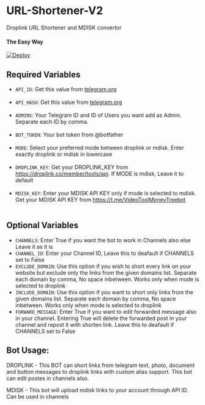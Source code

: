 # URL-Shortener-V2
Droplink URL Shortener and MDISK convertor

#### The Easy Way

[![Deploy](https://www.herokucdn.com/deploy/button.svg)](https://heroku.com/deploy)

## Required Variables

* `API_ID`: Get this value from [telegram.org](https://my.telegram.org/apps)<br><br>
* `API_HASH`: Get this value from [telegram.org](https://my.telegram.org/apps)<br><br>
* `ADMINS`: Your Telegram ID and ID of Users you want add as Admin. Separate each ID by comma.<br><br>
* `BOT_TOKEN`: Your bot token from @botfather<br><br>
* `MODE`: Select your preferred mode between droplink or mdisk. Enter exactly droplink or mdisk in lowercase<br><br>
* `DROPLINK_KEY`:  Get your DROPLINK_KEY from https://droplink.co/member/tools/api. If MODE is mdisk, Leave it to default<br><br>
* `MDISK_KEY`: Enter your MDISK API KEY only if mode is selected to mdisk. Get your MDISK API KEY from https://t.me/VideoToolMoneyTreebot<br><br>


## Optional Variables

* `CHANNELS`: Enter True if you want the bot to work in Channels also else Leave it as it is
* `CHANNEL_ID`: Enter your Channel ID, Leave this to deafault if CHANNELS set to False
* `EXCLUDE_DOMAIN`: Use this option if you wish to short every link on your website but exclude only the links from the given domains list. Separate each domain by comma, No space inbetween. Works only when mode is selected to droplink
* `INCLUDE_DOMAIN`: Use this option if you want to short only links from the given domains list. Separate each domain by comma, No space inbetween. Works only when mode is selected to droplink
* `FORWARD_MESSAGE`: Enter True if you want to edit forwarded message also in your channel. Entering True will delete the forwarded post in your channel and repost it with shorten link. Leave this to deafault if CHANNELS set to False


## Bot Usage:

DROPLINK - This BOT can short links from telegram text, photo, document and button messages to droplink links with custom alias support. This bot can edit postes in channels also.

MDISK - This bot will upload mdisk links to your account through API ID. Can be used in channels



